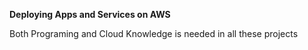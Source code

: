 **Deploying Apps and Services on AWS**

Both Programing and Cloud Knowledge is needed in all these projects
